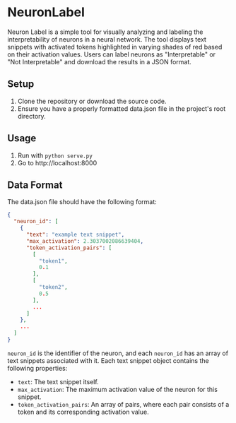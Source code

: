 # NeuronLabel
Neuron Label is a simple tool for visually analyzing and labeling the interpretability of neurons in a neural network. The tool displays text snippets with activated tokens highlighted in varying shades of red based on their activation values. Users can label neurons as "Interpretable" or "Not Interpretable" and download the results in a JSON format.


## Setup
1. Clone the repository or download the source code.
2. Ensure you have a properly formatted data.json file in the project's root directory.

## Usage
1. Run with `python serve.py`
2. Go to http://localhost:8000

## Data Format
The data.json file should have the following format:

```json
{
  "neuron_id": [
    {
      "text": "example text snippet",
      "max_activation": 2.3037002086639404,
      "token_activation_pairs": [
        [
          "token1",
          0.1
        ],
        [
          "token2",
          0.5
        ],
        ...
      ]
    },
    ...
  ]
}
```

`neuron_id` is the identifier of the neuron, and each `neuron_id` has an array of text snippets associated with it. Each text snippet object contains the following properties:

- `text`: The text snippet itself.
- `max_activation`: The maximum activation value of the neuron for this snippet.
- `token_activation_pairs`: An array of pairs, where each pair consists of a token and its corresponding activation value.

